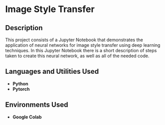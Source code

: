 <h1>Image Style Transfer</h1>


<h2>Description</h2>
This project consists of a Jupyter Notebook that demonstrates the application of neural networks for image style transfer using deep learning techniques.  In this Jupyter Notebook there is a short description of steps taken to create this neural network, as well as all of the needed code.  
<br />


<h2>Languages and Utilities Used</h2>

- <b>Python</b> 
- <b>Pytorch</b>

<h2>Environments Used </h2>

- <b>Google Colab</b>


<!--
 ```diff
- text in red
+ text in green
! text in orange
# text in gray
@@ text in purple (and bold)@@
```
--!>

